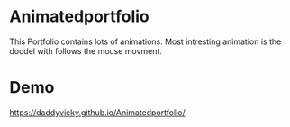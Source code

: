 # Animatedportfolio
This Portfolio contains lots of animations. 
Most intresting animation is the doodel with follows the mouse movment.
# Demo
https://daddyvicky.github.io/Animatedportfolio/
